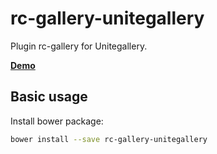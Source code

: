 # rc-gallery-unitegallery

Plugin rc-gallery for Unitegallery.

**[Demo][]**

Basic usage
---------------
Install bower package:

```bash
bower install --save rc-gallery-unitegallery
```


[Demo]: http://redcastor.github.io/rc-gallery/demo/